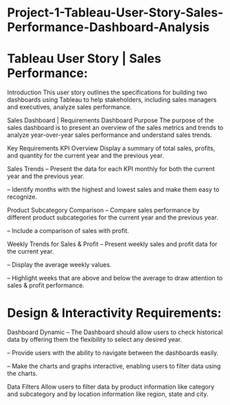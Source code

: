 # Project-1-Tableau-User-Story-Sales-Performance-Dashboard-Analysis

# Tableau User Story | Sales Performance:

Introduction
This user story outlines the specifications for building two dashboards using Tableau to help stakeholders, including sales managers and executives, analyze sales performance. 

Sales Dashboard | Requirements
Dashboard Purpose
The purpose of the sales dashboard is to present an overview of the sales metrics and trends to analyze year-over-year sales performance and understand sales trends.

Key Requirements
KPI Overview
Display a summary of total sales, profits, and quantity for the current year and the previous year.

Sales Trends
 – Present the data for each KPI monthly for both the current year and the previous year.

 – Identify months with the highest and lowest sales and make them easy to recognize.

Product Subcategory Comparison
 – Compare sales performance by different product subcategories for the current year and the previous year.

 – Include a comparison of sales with profit.

Weekly Trends for Sales & Profit
 – Present weekly sales and profit data for the current year.

 – Display the average weekly values.

 – Highlight weeks that are above and below the average to draw attention to sales & profit performance.
 
# Design & Interactivity Requirements:
  Dashboard Dynamic
 – The Dashboard should allow users to check historical data by offering them the flexibility to select any desired year.

 – Provide users with the ability to navigate between the dashboards easily.

 – Make the charts and graphs interactive, enabling users to filter data using the charts.

Data Filters
Allow users to filter data by product information like category and subcategory and by location information like region, state and city.
 
